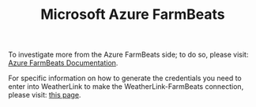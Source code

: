 ﻿---
title: Microsoft Azure FarmBeats
permalink: /ms
classes: wide
header:
  overlay_color: "#000000"
  overlay_filter: "0.0"
  overlay_image: /assets/vendor/weatherlink/images/landing.jpg
---
  
To investigate more from the Azure FarmBeats side; to do so, please visit: [Azure FarmBeats Documentation](https://aka.ms/FarmBeatsdocumentation).

For specific information on how to generate the credentials you need to enter into WeatherLink to make the WeatherLink-FarmBeats connection,
please visit: [this page](https://docs.microsoft.com/en-us/azure/industry/agriculture/get-sensor-data-from-sensor-partner).

